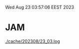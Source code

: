 Wed Aug 23 03:57:06 EEST 2023
# JAM
<a href='./cache/202308/23_03.log'>./cache/202308/23_03.log</a>
